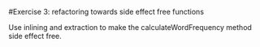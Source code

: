 #Exercise 3: refactoring towards side effect free functions

Use inlining and extraction to make the calculateWordFrequency method side effect free.
